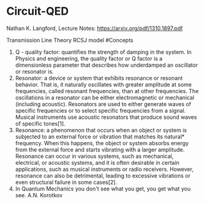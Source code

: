 # Circuit-QED
Nathan K. Langford, Lecture Notes:
https://arxiv.org/pdf/1310.1897.pdf

Transmission Line Theory
RCSJ model
#Concepts
1. Q - quality factor: quantifies the strength of damping in the system.
In Physics and engineering, the quality factor or Q factor is a dimensionless parameter that describes how underdamped an oscillator or resonator is.
2. Resonator: a device or system that exhibits resonance or resonant behavior. That is, it naturally oscillates with greater amplitude at some frequencies, called resonant frequencies, than at other frequencies. The oscillations in a resonator can be either electromagnetic or mechanical (including acoustic). Resonators are used to either generate waves of specific frequencies or to select specific frequencies from a signal. Musical instruments use acoustic resonators that produce sound waves of specific tones[1].
3. Resonance: a phenomenon that occurs when an object or system is subjected to an external force or vibration that matches its natural* frequency. When this happens, the object or system absorbs energy from the external force and starts vibrating with a larger amplitude. Resonance can occur in various systems, such as mechanical, electrical, or acoustic systems, and it is often desirable in certain applications, such as musical instruments or radio receivers. However, resonance can also be detrimental, leading to excessive vibrations or even structural failure in some cases[2].
4. In Quantum Mechanics you don't see what you get, you get what you see. A.N. Korotkov
